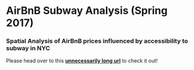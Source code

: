 # AirBnB Subway Analysis (Spring 2017)

### Spatial Analysis of AirBnB prices influenced by accessibility to subway in NYC

Please head over to this [__unnecessarily long url__](https://https://sandriyishen.github.io/AirBnB-Subway-Analysis/) to check it out!

